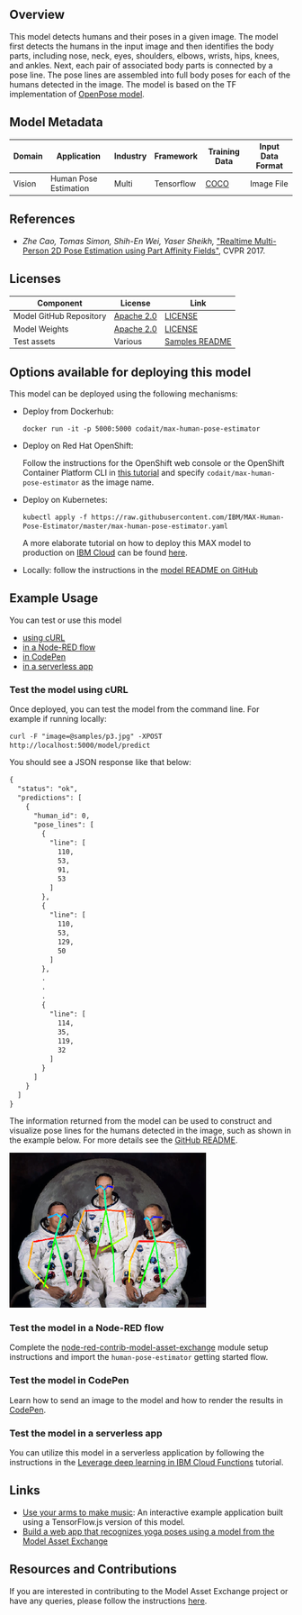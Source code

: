 ## Overview

This model detects humans and their poses in a given image. The model first detects the humans in the input image and then identifies the body parts, including nose, neck, eyes, shoulders, elbows, wrists, hips, knees, and ankles. Next, each pair of associated body parts is connected by a pose line. The pose lines are assembled into full body poses for each of the humans detected in the image. The model is based on the TF implementation of [OpenPose model](https://github.com/mananrai/Tensorflow-Openpose).

## Model Metadata

| Domain | Application | Industry  | Framework | Training Data | Input Data Format |
| ------------- | --------  | -------- | --------- | --------- | -------------- |
| Vision | Human Pose Estimation | Multi | Tensorflow | [COCO](http://cocodataset.org) | Image File |

## References

* _Zhe Cao, Tomas Simon, Shih-En Wei, Yaser Sheikh,_ ["Realtime Multi-Person 2D Pose Estimation using Part Affinity Fields"](https://arxiv.org/abs/1611.08050), CVPR 2017.

## Licenses

| Component | License | Link  |
| ------------- | --------  | -------- |
| Model GitHub Repository | [Apache 2.0](https://www.apache.org/licenses/LICENSE-2.0) | [LICENSE](https://github.com/IBM/MAX-Human-Pose-Estimator/blob/master/LICENSE) |
| Model Weights | [Apache 2.0](https://www.apache.org/licenses/LICENSE-2.0) | [LICENSE](https://github.com/mananrai/Tensorflow-Openpose/blob/master/LICENSE) |
| Test assets | Various | [Samples README](https://github.com/IBM/MAX-Human-Pose-Estimator/blob/master/samples/README.md) |

## Options available for deploying this model

This model can be deployed using the following mechanisms:

* Deploy from Dockerhub:

  ```
  docker run -it -p 5000:5000 codait/max-human-pose-estimator
  ```

* Deploy on Red Hat OpenShift:

  Follow the instructions for the OpenShift web console or the OpenShift Container Platform CLI in [this tutorial](https://developer.ibm.com/tutorials/deploy-a-model-asset-exchange-microservice-on-red-hat-openshift/) and specify `codait/max-human-pose-estimator` as the image name.

* Deploy on Kubernetes:

  ```
  kubectl apply -f https://raw.githubusercontent.com/IBM/MAX-Human-Pose-Estimator/master/max-human-pose-estimator.yaml
  ```
  A more elaborate tutorial on how to deploy this MAX model to production on [IBM Cloud](https://ibm.biz/Bdz2XM) can be found [here](http://ibm.biz/max-to-ibm-cloud-tutorial).

* Locally: follow the instructions in the [model README on GitHub](https://github.com/IBM/MAX-Human-Pose-Estimator#run-locally)

## Example Usage

You can test or use this model

 - [using cURL](#test-the-model-using-curl)
 - [in a Node-RED flow](#test-the-model-in-a-node-red-flow)
 - [in CodePen](#test-the-model-in-codepen)
 - [in a serverless app](#test-the-model-in-a-serverless-app)

### Test the model using cURL

Once deployed, you can test the model from the command line. For example if running locally:

```
curl -F "image=@samples/p3.jpg" -XPOST http://localhost:5000/model/predict
```

You should see a JSON response like that below:

```
{
  "status": "ok",
  "predictions": [
    {
      "human_id": 0,
      "pose_lines": [
        {
          "line": [
            110,
            53,
            91,
            53
          ]
        },
        {
          "line": [
            110,
            53,
            129,
            50
          ]
        },
        .
        .
        .
        {
          "line": [
            114,
            35,
            119,
            32
          ]
        }
      ]
    }
  ]
}
```

The information returned from the model can be used to construct and visualize pose lines for the humans detected in the
image, such as shown in the example below. For more details see the [GitHub README](https://github.com/IBM/MAX-Human-Pose-Estimator/blob/master/README.md).

![Pose Line Example](https://raw.githubusercontent.com/IBM/MAX-Human-Pose-Estimator/master/docs/pose-lines.png)

### Test the model in a Node-RED flow

Complete the [node-red-contrib-model-asset-exchange](https://github.com/CODAIT/node-red-contrib-model-asset-exchange)
module setup instructions and import the `human-pose-estimator` getting started flow.

### Test the model in CodePen

Learn how to send an image to the model and how to render the results in [CodePen](https://codepen.io/collection/DzdpJM/#).

### Test the model in a serverless app

You can utilize this model in a serverless application by following the instructions in the [Leverage deep learning in IBM Cloud Functions](https://developer.ibm.com/tutorials/leverage-deep-learning-in-apache-openwhisk-ibm-cloud-functions/) tutorial.

## Links

* [Use your arms to make music](https://github.com/IBM/max-human-pose-estimator-tfjs): An interactive example application built using a TensorFlow.js version of this model.
* [Build a web app that recognizes yoga poses using a model from the Model Asset Exchange](https://github.com/IBM/yogait)

## Resources and Contributions

If you are interested in contributing to the Model Asset Exchange project or have any queries, please follow the instructions [here](https://github.com/CODAIT/max-central-repo).

